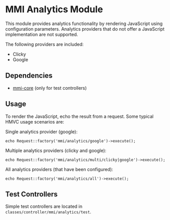 # MMI Analytics Module

This module provides analytics functionality by rendering JavaScript using
configuration parameters. Analytics providers that do not offer a JavaScript
implementation are not supported.

The following providers are included:

* Clicky
* Google

## Dependencies

* [mmi-core](http://github.com/memakeit/mmi-core) (only for test controllers)

## Usage
To render the JavaScript, echo the result from a request.
Some typical HMVC usage scenarios are:

Single analytics provider (google):

	echo Request::factory('mmi/analytics/google')->execute();

Multiple analytics providers (clicky and google):

	echo Request::factory('mmi/analytics/multi/clicky|google')->execute();

All analytics providers (that have been configured):

	echo Request::factory('mmi/analytics/all')->execute();

## Test Controllers
Simple test controllers are located in `classes/controller/mmi/analytics/test`.
